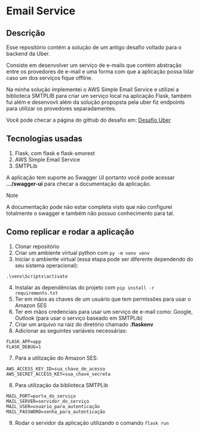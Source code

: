 # Email Service
## Descrição
Esse repositório contém a solução de um antigo desafio voltado para o backend da Uber.

Consiste em desenvolver um serviço de e-mails que contém abstração entre os provedores de e-mail e uma forma com que a aplicação possa lidar caso um dos serviços fique offline.

Na minha solução implementei o AWS Simple Email Service e utilizei a biblioteca SMTPLIB para criar um serviço local na aplicação Flask, também fui além e desenvovli além da solução propopsta pela uber fiz endpoints para utilizar os provedores separadamentes.

Você pode checar a página do github do desafio em: [Desafio Uber](https://github.com/uber-archive/coding-challenge-tools/blob/master/coding_challenge.md)

## Tecnologias usadas
1. Flask, com flask e flask-smorest
2. AWS Simple Email Service
3. SMTPLib

A aplicação tem suporte ao Swagger UI portanto você pode acessar **.../swagger-ui** para checar a documentação da aplicação.
> [!NOTE]
> A documentação pode não estar completa visto que não configurei totalmente o swagger e também não possuo conhecimento para tal.

## Como replicar e rodar a aplicação
1. Clonar repositório
2. Criar um ambiente virtual python com ```py -m venv venv```
3. Iniciar o ambiente virtual (essa etapa pode ser diferente dependendo do seu sistema operacional):
```
.\venv\Scripts\activate
```
4. Instalar as dependências do projeto com ```pip install -r requirements.txt```
5. Ter em mãos as chaves de um usuário que tem permissões para usar o Amazon SES
6. Ter em mãos credenciais para usar um serviço de e-mail como: Google, Outlook (para usar o serviço baseado em SMTPLib)
7. Criar um arquivo na raiz do diretório chamado **.flaskenv**
8. Adicionar as seguintes variáveis necessárias:
```
FLASK_APP=app
FLASK_DEBUG=1
```
7. Para a utilização do Amazon SES:
```
AWS_ACCESS_KEY_ID=sua_chave_de_acesso
AWS_SECRET_ACCESS_KEY=sua_chave_secreta
```
8. Para utilização da biblioteca SMTPLib
```
MAIL_PORT=porta_do_serviço
MAIL_SERVER=servidor_do_serviço
MAIL_USER=usuario_para_autenticação
MAIL_PASSWORD=senha_para_autenticação
```
9. Rodar o servidor da aplicação utilizando o comando ```flask run```
